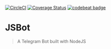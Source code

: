 [![CircleCI](https://circleci.com/gh/FabriSilve/JSBot/tree/master.svg?style=svg&circle-token=a9b49d9bc7028d0388933ffcdc960f379b5aacf1)](https://circleci.com/gh/FabriSilve/JSBot/tree/master)
[![Coverage Status](https://coveralls.io/repos/github/FabriSilve/JSBot/badge.svg?branch=master)](https://coveralls.io/github/FabriSilve/JSBot?branch=master)
[![codebeat badge](https://codebeat.co/badges/3465f16f-b0e8-4e6a-ad4b-4d509cefe2f5)](https://codebeat.co/projects/github-com-fabrisilve-jsbot-master)

# JSBot
> A Telegram Bot built with NodeJS
